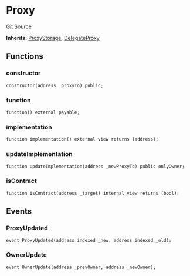 # Proxy
[Git Source](https://github.com/maticnetwork/contracts/blob/155f729fd8db0676297384375468d4d45b8aa44e/contracts/common/misc/Proxy.sol)

**Inherits:**
[ProxyStorage](/contracts/common/misc/ProxyStorage.sol/contract.ProxyStorage.md), [DelegateProxy](/contracts/common/misc/DelegateProxy.sol/contract.DelegateProxy.md)


## Functions
### constructor


```solidity
constructor(address _proxyTo) public;
```

### function


```solidity
function() external payable;
```

### implementation


```solidity
function implementation() external view returns (address);
```

### updateImplementation


```solidity
function updateImplementation(address _newProxyTo) public onlyOwner;
```

### isContract


```solidity
function isContract(address _target) internal view returns (bool);
```

## Events
### ProxyUpdated

```solidity
event ProxyUpdated(address indexed _new, address indexed _old);
```

### OwnerUpdate

```solidity
event OwnerUpdate(address _prevOwner, address _newOwner);
```

